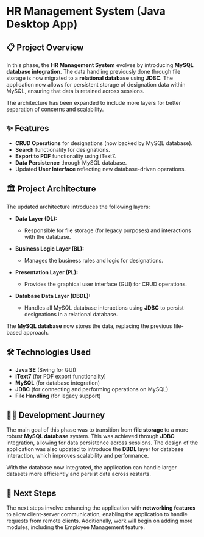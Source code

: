 # HR Management System (Java Desktop App)

## 📋 Project Overview

In this phase, the **HR Management System** evolves by introducing **MySQL database integration**. The data handling previously done through file storage is now migrated to a **relational database** using **JDBC**. The application now allows for persistent storage of designation data within MySQL, ensuring that data is retained across sessions.

The architecture has been expanded to include more layers for better separation of concerns and scalability.

## ✨ Features

- **CRUD Operations** for designations (now backed by MySQL database).
- **Search** functionality for designations.
- **Export to PDF** functionality using iText7.
- **Data Persistence** through MySQL database.
- Updated **User Interface** reflecting new database-driven operations.
  
## 🏛️ Project Architecture

The updated architecture introduces the following layers:

- **Data Layer (DL):**  
  - Responsible for file storage (for legacy purposes) and interactions with the database.
  
- **Business Logic Layer (BL):**  
  - Manages the business rules and logic for designations.
  
- **Presentation Layer (PL):**  
  - Provides the graphical user interface (GUI) for CRUD operations.
  
- **Database Data Layer (DBDL):**  
  - Handles all MySQL database interactions using **JDBC** to persist designations in a relational database.

The **MySQL database** now stores the data, replacing the previous file-based approach.

## 🛠️ Technologies Used

- **Java SE** (Swing for GUI)
- **iText7** (for PDF export functionality)
- **MySQL** (for database integration)
- **JDBC** (for connecting and performing operations on MySQL)
- **File Handling** (for legacy support)

## 🧑‍💻 Development Journey

The main goal of this phase was to transition from **file storage** to a more robust **MySQL database** system. This was achieved through **JDBC** integration, allowing for data persistence across sessions. The design of the application was also updated to introduce the **DBDL** layer for database interaction, which improves scalability and performance.

With the database now integrated, the application can handle larger datasets more efficiently and persist data across restarts.

## 🚀 Next Steps

The next steps involve enhancing the application with **networking features** to allow client-server communication, enabling the application to handle requests from remote clients. Additionally, work will begin on adding more modules, including the Employee Management feature.
